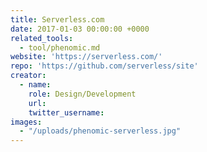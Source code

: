 ```yaml
---
title: Serverless.com
date: 2017-01-03 00:00:00 +0000
related_tools:
  - tool/phenomic.md
website: 'https://serverless.com/'
repo: 'https://github.com/serverless/site'
creator:
  - name:
    role: Design/Development
    url:
    twitter_username:
images:
  - "/uploads/phenomic-serverless.jpg"
---
```

